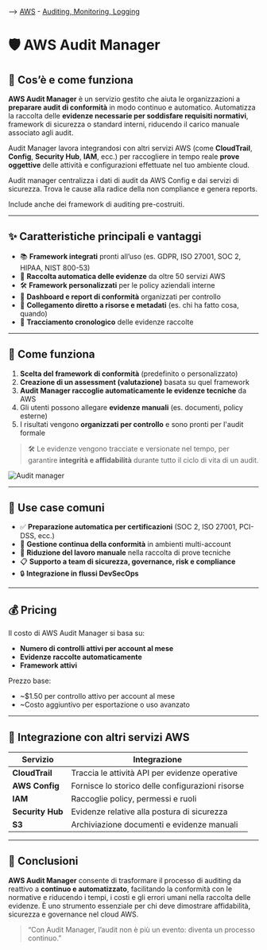 --> [AWS](/00-Intro/AWS.md)  -  [Auditing, Monitoring, Logging](/08-Auditing-Monitoring-Logging/Auditing-Monitoring-Logging.md)
# 🛡️ AWS Audit Manager

## 📘 Cos’è e come funziona

**AWS Audit Manager** è un servizio gestito che aiuta le organizzazioni a **preparare audit di conformità** in modo continuo e automatico. 
Automatizza la raccolta delle **evidenze necessarie per soddisfare requisiti normativi**, framework di sicurezza o standard interni, riducendo il carico manuale associato agli audit.

Audit Manager lavora integrandosi con altri servizi AWS (come **CloudTrail**, **Config**, **Security Hub**, **IAM**, ecc.) per raccogliere in tempo reale **prove oggettive** delle attività e configurazioni effettuate nel tuo ambiente cloud.

Audit manager centralizza i dati di audit da AWS Config e dai servizi di sicurezza.
Trova le cause alla radice della non compliance e genera reports.

Include anche dei framework di auditing pre-costruiti.

---

## ✨ Caratteristiche principali e vantaggi

- 📚 **Framework integrati** pronti all’uso (es. GDPR, ISO 27001, SOC 2, HIPAA, NIST 800-53)
- 🔄 **Raccolta automatica delle evidenze** da oltre 50 servizi AWS
- 🛠️ **Framework personalizzati** per le policy aziendali interne
- 📁 **Dashboard e report di conformità** organizzati per controllo
- 🔗 **Collegamento diretto a risorse e metadati** (es. chi ha fatto cosa, quando)
- 📆 **Tracciamento cronologico** delle evidenze raccolte

---

## 🧩 Come funziona

1. **Scelta del framework di conformità** (predefinito o personalizzato)
2. **Creazione di un assessment (valutazione)** basata su quel framework
3. **Audit Manager raccoglie automaticamente le evidenze tecniche** da AWS
4. Gli utenti possono allegare **evidenze manuali** (es. documenti, policy esterne)
5. I risultati vengono **organizzati per controllo** e sono pronti per l'audit formale

> 🛠️ Le evidenze vengono tracciate e versionate nel tempo, per garantire **integrità e affidabilità** durante tutto il ciclo di vita di un audit.

![Audit manager](audit-manager.png)

---

## 🚀 Use case comuni

- ✅ **Preparazione automatica per certificazioni** (SOC 2, ISO 27001, PCI-DSS, ecc.)
- 🧾 **Gestione continua della conformità** in ambienti multi-account
- 📄 **Riduzione del lavoro manuale** nella raccolta di prove tecniche
- 📋 **Supporto a team di sicurezza, governance, risk e compliance**
- 🔒 **Integrazione in flussi DevSecOps**

---

## 💰 Pricing

Il costo di AWS Audit Manager si basa su:

- **Numero di controlli attivi per account al mese**
- **Evidenze raccolte automaticamente**
- **Framework attivi**

Prezzo base:
- ~$1.50 per controllo attivo per account al mese
- ~Costo aggiuntivo per esportazione o uso avanzato


---

## 🔄 Integrazione con altri servizi AWS

| Servizio             | Integrazione                                      |
|----------------------|---------------------------------------------------|
| **CloudTrail**       | Traccia le attività API per evidenze operative    |
| **AWS Config**       | Fornisce lo storico delle configurazioni risorse  |
| **IAM**              | Raccoglie policy, permessi e ruoli                |
| **Security Hub**     | Evidenze relative alla postura di sicurezza       |
| **S3**               | Archiviazione documenti e evidenze manuali        |

---

## 📌 Conclusioni

**AWS Audit Manager** consente di trasformare il processo di auditing da reattivo a **continuo e automatizzato**, facilitando la conformità con le normative e riducendo i tempi, i costi e gli errori umani nella raccolta delle evidenze. È uno strumento essenziale per chi deve dimostrare affidabilità, sicurezza e governance nel cloud AWS.

> “Con Audit Manager, l’audit non è più un evento: diventa un processo continuo.”

